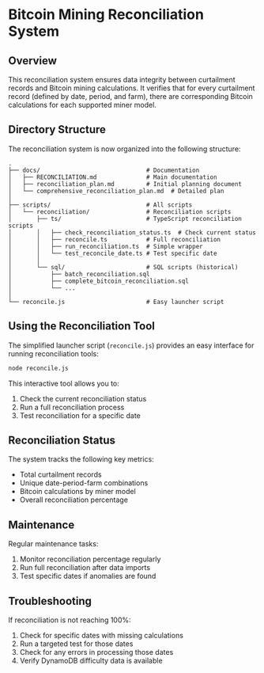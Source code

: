 # Bitcoin Mining Reconciliation System

## Overview

This reconciliation system ensures data integrity between curtailment records and Bitcoin mining calculations. It verifies that for every curtailment record (defined by date, period, and farm), there are corresponding Bitcoin calculations for each supported miner model.

## Directory Structure

The reconciliation system is now organized into the following structure:

```
.
├── docs/                              # Documentation
│   ├── RECONCILIATION.md              # Main documentation
│   ├── reconciliation_plan.md         # Initial planning document
│   └── comprehensive_reconciliation_plan.md  # Detailed plan
│
├── scripts/                           # All scripts
│   └── reconciliation/                # Reconciliation scripts
│       ├── ts/                        # TypeScript reconciliation scripts
│       │   ├── check_reconciliation_status.ts  # Check current status
│       │   ├── reconcile.ts           # Full reconciliation
│       │   ├── run_reconciliation.ts  # Simple wrapper
│       │   └── test_reconcile_date.ts # Test specific date
│       │
│       └── sql/                       # SQL scripts (historical)
│           ├── batch_reconciliation.sql
│           ├── complete_bitcoin_reconciliation.sql
│           └── ...
│
└── reconcile.js                       # Easy launcher script
```

## Using the Reconciliation Tool

The simplified launcher script (`reconcile.js`) provides an easy interface for running reconciliation tools:

```bash
node reconcile.js
```

This interactive tool allows you to:

1. Check the current reconciliation status
2. Run a full reconciliation process
3. Test reconciliation for a specific date

## Reconciliation Status

The system tracks the following key metrics:

- Total curtailment records
- Unique date-period-farm combinations
- Bitcoin calculations by miner model
- Overall reconciliation percentage

## Maintenance

Regular maintenance tasks:

1. Monitor reconciliation percentage regularly
2. Run full reconciliation after data imports
3. Test specific dates if anomalies are found

## Troubleshooting

If reconciliation is not reaching 100%:

1. Check for specific dates with missing calculations
2. Run a targeted test for those dates
3. Check for any errors in processing those dates
4. Verify DynamoDB difficulty data is available